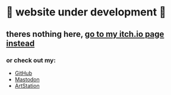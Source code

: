 # 🚧 website under development 🚧 
## theres nothing here, [go to my itch.io page instead](https://nnda.itch.io)

### or check out my:
<ul>
  <li>
    <a href="https://github.com/nndda">GitHub</a>
  </li>
  <li>
    <a rel="me" href="https://mastodon.art/@nnda">Mastodon</a>
  </li>
  <li>
    <a href="https://www.artstation.com/nnda">ArtStation</a>
  </li>
</ul>
